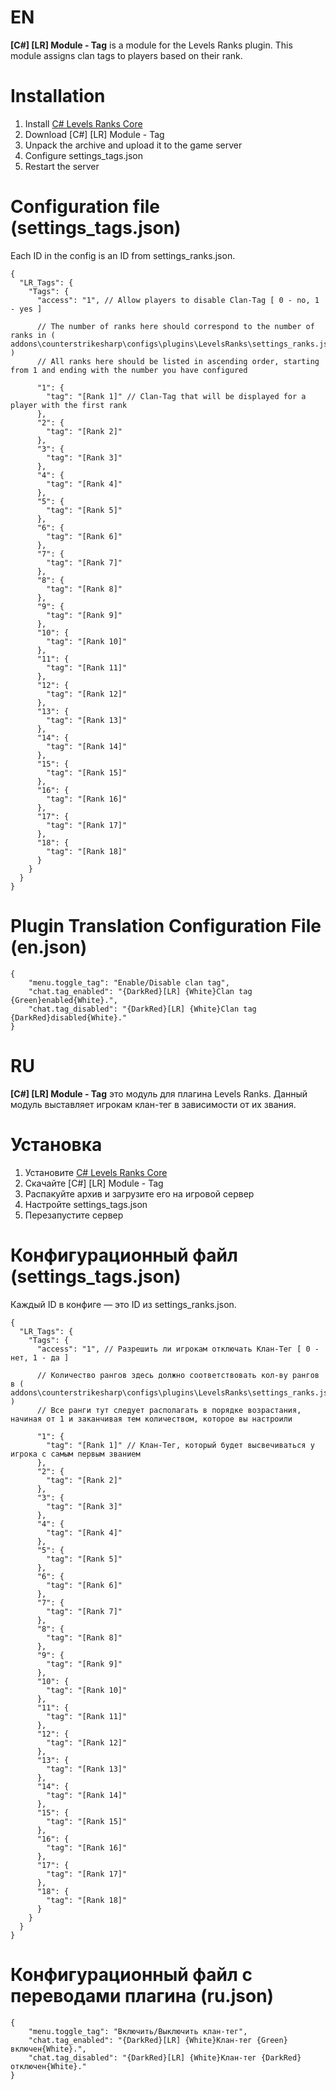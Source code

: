 # EN
**[C#] [LR] Module - Tag** is a module for the Levels Ranks plugin. This module assigns clan tags to players based on their rank.

# Installation
1. Install [C# Levels Ranks Core](https://github.com/ABKAM2023/CS2-LevelsRanks-Core/tree/v1.0)
2. Download [C#] [LR] Module - Tag
3. Unpack the archive and upload it to the game server
4. Configure settings_tags.json
5. Restart the server

# Configuration file (settings_tags.json)
Each ID in the config is an ID from settings_ranks.json.
```
{
  "LR_Tags": {
    "Tags": {
      "access": "1", // Allow players to disable Clan-Tag [ 0 - no, 1 - yes ]

      // The number of ranks here should correspond to the number of ranks in ( addons\counterstrikesharp\configs\plugins\LevelsRanks\settings_ranks.json )
      // All ranks here should be listed in ascending order, starting from 1 and ending with the number you have configured

      "1": {
        "tag": "[Rank 1]" // Clan-Tag that will be displayed for a player with the first rank
      },
      "2": {
        "tag": "[Rank 2]"
      },
      "3": {
        "tag": "[Rank 3]"
      },
      "4": {
        "tag": "[Rank 4]"
      },
      "5": {
        "tag": "[Rank 5]"
      },
      "6": {
        "tag": "[Rank 6]"
      },
      "7": {
        "tag": "[Rank 7]"
      },
      "8": {
        "tag": "[Rank 8]"
      },
      "9": {
        "tag": "[Rank 9]"
      },
      "10": {
        "tag": "[Rank 10]"
      },
      "11": {
        "tag": "[Rank 11]"
      },
      "12": {
        "tag": "[Rank 12]"
      },
      "13": {
        "tag": "[Rank 13]"
      },
      "14": {
        "tag": "[Rank 14]"
      },
      "15": {
        "tag": "[Rank 15]"
      },
      "16": {
        "tag": "[Rank 16]"
      },
      "17": {
        "tag": "[Rank 17]"
      },
      "18": {
        "tag": "[Rank 18]"
      }
    }
  }
}
```

# Plugin Translation Configuration File (en.json)
```
{
    "menu.toggle_tag": "Enable/Disable clan tag",
    "chat.tag_enabled": "{DarkRed}[LR] {White}Clan tag {Green}enabled{White}.",
    "chat.tag_disabled": "{DarkRed}[LR] {White}Clan tag {DarkRed}disabled{White}."
}
```

# RU
**[C#] [LR] Module - Tag** это модуль для плагина Levels Ranks. Данный модуль выставляет игрокам клан-тег в зависимости от их звания.

# Установка
1. Установите [C# Levels Ranks Core](https://github.com/ABKAM2023/CS2-LevelsRanks-Core/tree/v1.0)
2. Скачайте [C#] [LR] Module - Tag
3. Распакуйте архив и загрузите его на игровой сервер
4. Настройте settings_tags.json
5. Перезапустите сервер

# Конфигурационный файл (settings_tags.json)
Каждый ID в конфиге — это ID из settings_ranks.json.
```
{
  "LR_Tags": {
    "Tags": {
      "access": "1", // Разрешить ли игрокам отключать Клан-Тег [ 0 - нет, 1 - да ]

      // Количество рангов здесь должно соответствовать кол-ву рангов в ( addons\counterstrikesharp\configs\plugins\LevelsRanks\settings_ranks.json )
      // Все ранги тут следует располагать в порядке возрастания, начиная от 1 и заканчивая тем количеством, которое вы настроили

      "1": {
        "tag": "[Rank 1]" // Клан-Тег, который будет высвечиваться у игрока с самым первым званием
      },
      "2": {
        "tag": "[Rank 2]"
      },
      "3": {
        "tag": "[Rank 3]"
      },
      "4": {
        "tag": "[Rank 4]"
      },
      "5": {
        "tag": "[Rank 5]"
      },
      "6": {
        "tag": "[Rank 6]"
      },
      "7": {
        "tag": "[Rank 7]"
      },
      "8": {
        "tag": "[Rank 8]"
      },
      "9": {
        "tag": "[Rank 9]"
      },
      "10": {
        "tag": "[Rank 10]"
      },
      "11": {
        "tag": "[Rank 11]"
      },
      "12": {
        "tag": "[Rank 12]"
      },
      "13": {
        "tag": "[Rank 13]"
      },
      "14": {
        "tag": "[Rank 14]"
      },
      "15": {
        "tag": "[Rank 15]"
      },
      "16": {
        "tag": "[Rank 16]"
      },
      "17": {
        "tag": "[Rank 17]"
      },
      "18": {
        "tag": "[Rank 18]"
      }
    }
  }
}
```

# Конфигурационный файл с переводами плагина (ru.json)
```
{
    "menu.toggle_tag": "Включить/Выключить клан-тег",
    "chat.tag_enabled": "{DarkRed}[LR] {White}Клан-тег {Green}включен{White}.",
    "chat.tag_disabled": "{DarkRed}[LR] {White}Клан-тег {DarkRed}отключен{White}."
}

```
